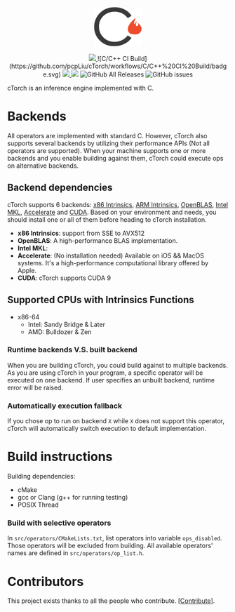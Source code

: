<p align="center">
  <img src="https://github.com/pcpLiu/cTorch/blob/master/logo.png" height="90">
</p>

<p align="center">
  <a href="https://travis-ci.com/github/pcpLiu/cTorch">
    <img src="https://travis-ci.com/pcpLiu/cTorch.svg?token=pqXTPvpuvJE34KJBhbJP&branch=master">
  </a>
 ![C/C++ CI Build](https://github.com/pcpLiu/cTorch/workflows/C/C++%20CI%20Build/badge.svg)
  <a href="https://codecov.io/gh/pcpLiu/cTorch">
    <img src="https://codecov.io/gh/pcpLiu/cTorch/branch/master/graph/badge.svg?token=G7rBTxAEAe" />
  </a>
  <a>
    <img src="https://img.shields.io/badge/license-MIT-lightgrey">
  </a>
  <a>
    <img alt="GitHub All Releases" src="https://img.shields.io/github/downloads/pcpLiu/cTorch/total?color=informational">
  </a>
  <a>
    <img alt="GitHub issues" src="https://img.shields.io/github/issues/pcpLiu/cTorch">
  </a>
</p>

cTorch is an inference engine implemented with C.

# Backends

All operators are implemented with standard C.
However, cTorch also supports several backends by utilizing their performance APIs (Not all operators are supported).
When your machine supports one or more backends and you enable building against them, cTorch could execute ops on alternative backends.

## Backend dependencies

cTorch supports 6 backends: [x86 Intrinsics](), [ARM Intrinsics](), [OpenBLAS](), [Intel MKL](), [Accelerate]() and [CUDA]().
Based on your environment and needs, you should install one or all of them before heading to cTorch installation.

- **x86 Intrinsics**: support from SSE to AVX512
- **OpenBLAS**: A high-performance BLAS implementation.
- **Intel MKL**:
- **Accelerate**: (No installation needed) Available on iOS && MacOS systems. It's a high-performance computational library offered by Apple.
- **CUDA**: cTorch supports CUDA 9

## Supported CPUs with Intrinsics Functions

- x86-64
  - Intel: Sandy Bridge & Later
  - AMD: Bulldozer & Zen

### Runtime backends V.S. built backend

When you are building cTorch, you could build against to multiple backends.
As you are using cTorch in your program, a specific operator will be executed on one backend.
If user specifies an unbuilt backend, runtime error will be raised.

### Automatically execution fallback

If you chose op to run on backend `X` while `X` does not support this operator, cTorch will
automatically switch execution to default implementation.

# Build instructions

Building dependencies:

- cMake
- gcc or Clang (g++ for running testing)
- POSIX Thread

### Build with selective operators

In `src/operators/CMakeLists.txt`, list operators into variable `ops_disabled`.
Those operators will be excluded from building.
All available operators' names are defined in `src/operators/op_list.h`.

# Contributors

This project exists thanks to all the people who contribute. [[Contribute](CONTRIBUTING.md)].
